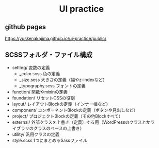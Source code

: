 <h1 style="text-align: center;">UI practice</h1>

## github pages
https://yuskenakajima.github.io/ui-practice/public/

## SCSSフォルダ・ファイル構成
- setting/ 変数の定義
  - _color.scss 色の定義
  - _size.scss 大きさの定義（幅やz-indexなど）
  - _typography.scss フォントの定義
- function/ 関数やmixinの定義
- foundation/ リセットCSSの役割 
- layout/ レイアウトBlockの定義（インナー幅など）
- component/ コンポーネントBlockの定義（ボタンや見出しなど） 
- project/ プロジェクトBlockの定義（その他Blockすべて） 
- external/ 外部クラスを上書き（定義）する用（WordPressのクラスとかライブラリのクラスのベースの上書き） 
- utility/ 汎用クラスの定義 
- style.scss 1つにまとめるSassファイル